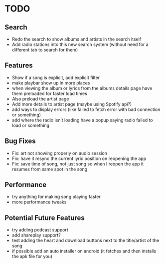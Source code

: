 # TODO

## Search
- Redo the search to show albums and artists in the search itself
- Add radio stations into this new search system (without need for a different tab to search for them)

## Features
- Show if a song is explicit, add explicit filter
- make playbar show up in more places
- when viewing the album or lyrics from the albums details page have them preloaded for faster load times
- Also preload the artist page
- Add more details to artist page (maybe using Spotify api?)
- add ways to display errors (like failed to fetch error with bad connection or something)
- add where the radio isn’t loading have a popup saying radio failed to load or something

## Bug Fixes
- Fix: art not showing properly on audio session
- Fix: have it resync the current lyric position on reopening the app
- Fix: save time of song, not just song so when I reopen the app it resumes from same spot in the song

## Performance
- try anything for making song playing faster
- more performance tweaks

## Potential Future Features
- try adding podcast support
- add shareplay support?
- test adding the heart and download buttons next to the title/artist of the song
- if possible add an auto installer on android (it fetches and then installs the apk file for you)